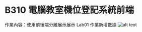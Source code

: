 # B310 電腦教室機位登記系統前端
作業內容：使用前後端分離展示展示 Lab01 作業新增數據
![alt text](https://file%2B.vscode-resource.vscode-cdn.net/var/folders/m5/6ghj0f5n7ws4bg6yy6rft8qc0000gn/T/TemporaryItems/NSIRD_screencaptureui_GCTGYU/%E6%88%AA%E5%9C%96%202025-03-16%20%E4%B8%8B%E5%8D%886.22.10.png?version%3D1742120535601)
